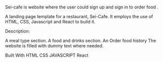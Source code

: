 
Sei-cafe is website where the user could sign up and sign in to order food .


A landing page template for a restaurant, Sei-Cafe. It employs the use of HTML, CSS, Javascript and React to build it.




Description: 

A meal type section.
A food and drinks section.
An Order food history 
The website is filled with dummy text where needed.



Built With
HTML
CSS
JAVASCRIPT
React
